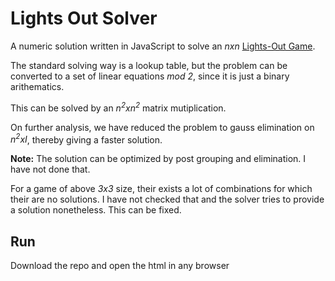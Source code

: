# Lights Out Solver

A numeric solution written in JavaScript to solve an _nxn_ [Lights-Out Game](http://www.logicgamesonline.com/lightsout/).

The standard solving way is a lookup table, but the problem can be converted to a set of linear equations _mod 2_, since it is just a binary arithematics.

This can be solved by an _n<sup>2</sup>xn<sup>2</sup>_ matrix mutiplication.

On further analysis, we have reduced the problem to gauss elimination on _n<sup>2</sup>xI_, thereby giving a faster solution.

**Note:** The solution can be optimized by post grouping and elimination. I have not done that.

 For a game of above _3x3_ size, their exists a lot of combinations for which their are no solutions. I have not checked that and the solver tries to provide a solution nonetheless. This can be fixed. 

## Run

Download the repo and open the html in any browser

